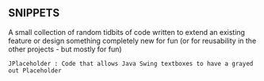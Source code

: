 ## SNIPPETS
A small collection of random tidbits of code written to extend an existing feature or design something completely new for fun (or for reusability in the other projects - but mostly for fun)

```
JPlaceholder : Code that allows Java Swing textboxes to have a grayed out Placeholder
```